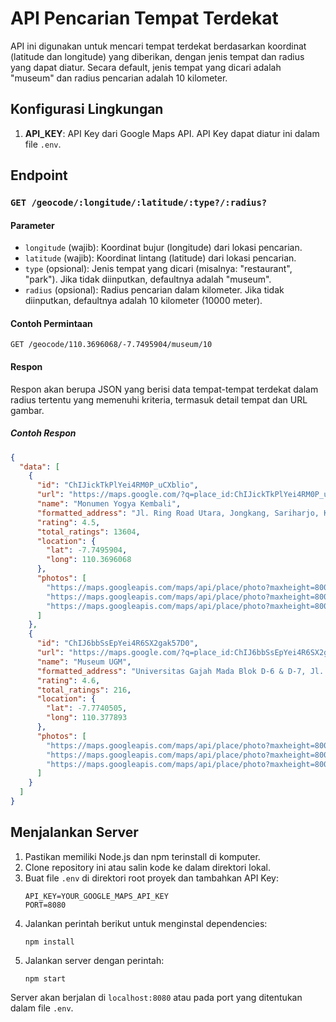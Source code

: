 # API Pencarian Tempat Terdekat

API ini digunakan untuk mencari tempat terdekat berdasarkan koordinat (latitude dan longitude) yang diberikan, dengan jenis tempat dan radius yang dapat diatur. Secara default, jenis tempat yang dicari adalah "museum" dan radius pencarian adalah 10 kilometer.

## Konfigurasi Lingkungan

1. **API_KEY**: API Key dari Google Maps API. API Key dapat diatur ini dalam file `.env`.

## Endpoint

### `GET /geocode/:longitude/:latitude/:type?/:radius?`

#### Parameter

- `longitude` (wajib): Koordinat bujur (longitude) dari lokasi pencarian.
- `latitude` (wajib): Koordinat lintang (latitude) dari lokasi pencarian.
- `type` (opsional): Jenis tempat yang dicari (misalnya: "restaurant", "park"). Jika tidak diinputkan, defaultnya adalah "museum".
- `radius` (opsional): Radius pencarian dalam kilometer. Jika tidak diinputkan, defaultnya adalah 10 kilometer (10000 meter).

#### Contoh Permintaan

```
GET /geocode/110.3696068/-7.7495904/museum/10
```

#### Respon

Respon akan berupa JSON yang berisi data tempat-tempat terdekat dalam radius tertentu yang memenuhi kriteria, termasuk detail tempat dan URL gambar.

##### Contoh Respon

```json
{
  "data": [
    {
      "id": "ChIJickTkPlYei4RM0P_uCXblio",
      "url": "https://maps.google.com/?q=place_id:ChIJickTkPlYei4RM0P_uCXblio",
      "name": "Monumen Yogya Kembali",
      "formatted_address": "Jl. Ring Road Utara, Jongkang, Sariharjo, Kec. Ngaglik, Kabupaten Sleman, Daerah Istimewa Yogyakarta 55581, Indonesia",
      "rating": 4.5,
      "total_ratings": 13604,
      "location": {
        "lat": -7.7495904,
        "long": 110.3696068
      },
      "photos": [
        "https://maps.googleapis.com/maps/api/place/photo?maxheight=800&maxwidth=800&photo_reference=AUGGfZnW5o2_8YhJHYpUWk-ejW-YKE5aPn-GU1ig9NikPxYNHDL4FrGR4piDrv2RSbUjsyaJlou-Sxj5fb7aJeaNzuDdh14AyWoIt4aTMikwRsG9AeoVpmsr3_iemTTsKuhrarxDhThT4wIcXaLUIFXm1Q1b8ew5ZI4xJn9d-JeQNeSisT_z&key=API_KEY",
        "https://maps.googleapis.com/maps/api/place/photo?maxheight=800&maxwidth=800&photo_reference=AUGGfZlE1Q8dez-HGF-02u3Id4Msny1uCoHeiTpan_cLz3yP6XsquFnupa4liVgRyCSnVW4kVdfpsWs281UAi0PhcPGdZfVkBhYAwKlRogDuskON41KsZ9ys8-C3zq9WM6re_EDHbOAwoDceWvg6jEh5RK62FKyS0KgXsexNzYoW4bgEtiil&key=API_KEY",
        "https://maps.googleapis.com/maps/api/place/photo?maxheight=800&maxwidth=800&photo_reference=AUGGfZmtRPZxgwFyguZPMGHkAOYZSZRevdRQfV7Vv9fwkdwo5VTMRm4rQM4zg3FODIrmwIKtU0y80OgKRFJ8GQ1TEdkxDhHvaOS4NXsXj5AHZNNiaPb1zLsgBkRX7MCeFcG_u27rm62CX9jaGA3W6HxhByPSMsnJEBSjVUQHrHuid4uyWYsZ&key=API_KEY"
      ]
    },
    {
      "id": "ChIJ6bbSsEpYei4R6SX2gak57D0",
      "url": "https://maps.google.com/?q=place_id:ChIJ6bbSsEpYei4R6SX2gak57D0",
      "name": "Museum UGM",
      "formatted_address": "Universitas Gajah Mada Blok D-6 & D-7, Jl. Sagan, Sagan, Caturtunggal, Kec. Depok, Kabupaten Sleman, Daerah Istimewa Yogyakarta 55281, Indonesia",
      "rating": 4.6,
      "total_ratings": 216,
      "location": {
        "lat": -7.7740505,
        "long": 110.377893
      },
      "photos": [
        "https://maps.googleapis.com/maps/api/place/photo?maxheight=800&maxwidth=800&photo_reference=AUGGfZmE3T9eKItk1zsXT-pU-aEXBh-WkOIfdvfUcLrhTCD94QRgb7gjO9RJ9jpF38yB8IuWUqjB508zvHkYStdNfH3mGve1mXmX8ndYsu5O7R2m80VJV-3VjK-iRCioJMArUPnU4fNunvWZI6fYCT2TfcnNcGLnp7fznCRZUrfxC-sTcjG5&key=API_KEY",
        "https://maps.googleapis.com/maps/api/place/photo?maxheight=800&maxwidth=800&photo_reference=AUGGfZlgawtviMUJA1-QZpKeFBzudR_2Ukw9Swtpt5ZbrxzaSHB7EZaJkc8AUqnW45Oa1IJ7rLZQ0XcjDJl1QvPYYdOA_2hMzURtGQI7z_1o5Djv3kHFamrONw2PPsbiNFuopxf2MRl3AM4X4LNUMg2G5vfruGr40dsmXsg7QstRRJ4F5aF7&key=API_KEY",
        "https://maps.googleapis.com/maps/api/place/photo?maxheight=800&maxwidth=800&photo_reference=AUGGfZkGKZ2BJteVF275vJP8ZcvPppcIWPGqzRh660Sjb95giFvzfqflDUQFFX6MNDM2xaj584An2kZtxcMPPrnq0VdwjOisByQYwnGqUTPuQmIOUn8RVU_t3jbCAsdNQeiASyGVtpAkUHU-p21sMzoKNLMVkGRX-atU-PvxV5sj03OXrx1f&key=API_KEY"
      ]
    }
  ]
}
```

## Menjalankan Server

1. Pastikan memiliki Node.js dan npm terinstall di komputer.
2. Clone repository ini atau salin kode ke dalam direktori lokal.
3. Buat file `.env` di direktori root proyek dan tambahkan API Key:
   ```
   API_KEY=YOUR_GOOGLE_MAPS_API_KEY
   PORT=8080
   ```
4. Jalankan perintah berikut untuk menginstal dependencies:
   ```
   npm install
   ```
5. Jalankan server dengan perintah:
   ```
   npm start
   ```

Server akan berjalan di `localhost:8080` atau pada port yang ditentukan dalam file `.env`.
